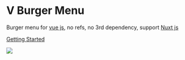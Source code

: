 # V Burger Menu

Burger menu for [vue js](https://vuejs.org/), no refs, no 3rd dependency, support [Nuxt js](https://nuxtjs.org/)

[Getting Started](guide/)


![](https://media.giphy.com/media/1fkFwcmRn9NuqhlE1X/giphy.gif)
